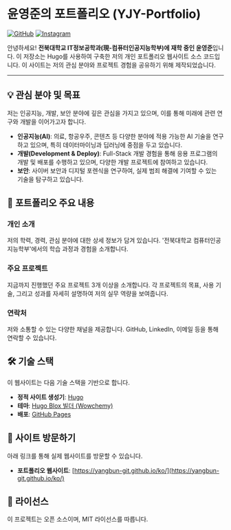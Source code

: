 # 윤영준의 포트폴리오 (YJY-Portfolio)

[![GitHub](https://img.shields.io/badge/GitHub-100000?style=for-the-badge&logo=github&logoColor=white)](https://github.com/yangbun-GIT)
[![Instagram](https://img.shields.io/badge/Instagram-E4405F?style=for-the-badge&logo=instagram&logoColor=white)](https://www.instagram.com/0_jun_03/)

안녕하세요! **전북대학교 IT정보공학과(現-컴퓨터인공지능학부)에 재학 중인 윤영준**입니다. 이 저장소는 Hugo를 사용하여 구축한 저의 개인 포트폴리오 웹사이트 소스 코드입니다. 이 사이트는 저의 관심 분야와 프로젝트 경험을 공유하기 위해 제작되었습니다.

---

## 💡 관심 분야 및 목표

저는 인공지능, 개발, 보안 분야에 깊은 관심을 가지고 있으며, 이를 통해 미래에 관련 연구와 개발을 이어가고자 합니다.
- **인공지능(AI)**: 의료, 항공우주, 콘텐츠 등 다양한 분야에 적용 가능한 AI 기술을 연구하고 있으며, 특히 데이터마이닝과 딥러닝에 중점을 두고 있습니다.
- **개발(Development & Deploy)**: Full-Stack 개발 경험을 통해 응용 프로그램의 개발 및 배포를 수행하고 있으며, 다양한 개발 프로젝트에 참여하고 있습니다.
- **보안**: 사이버 보안과 디지털 포렌식을 연구하여, 실제 범죄 해결에 기여할 수 있는 기술을 탐구하고 있습니다.

## 📂 포트폴리오 주요 내용

### 개인 소개
저의 학력, 경력, 관심 분야에 대한 상세 정보가 담겨 있습니다. '전북대학교 컴퓨터인공지능학부'에서의 학습 과정과 경험을 소개합니다.

### 주요 프로젝트
지금까지 진행했던 주요 프로젝트 3개 이상을 소개합니다. 각 프로젝트의 목표, 사용 기술, 그리고 성과를 자세히 설명하여 저의 실무 역량을 보여줍니다.

### 연락처
저와 소통할 수 있는 다양한 채널을 제공합니다. GitHub, LinkedIn, 이메일 등을 통해 연락할 수 있습니다.

## 🛠️ 기술 스택

이 웹사이트는 다음 기술 스택을 기반으로 합니다.
- **정적 사이트 생성기**: [Hugo](https://gohugo.io/)
- **테마**: [Hugo Blox 빌더 (Wowchemy)](https://hugoblox.com/)
- **배포**: [GitHub Pages](https://pages.github.com/)

## 🚀 사이트 방문하기

아래 링크를 통해 실제 웹사이트를 방문할 수 있습니다.

- **포트폴리오 웹사이트**: [https://yangbun-git.github.io/ko/](https://yangbun-git.github.io/ko/)

## 📝 라이선스

이 프로젝트는 오픈 소스이며, MIT 라이선스를 따릅니다.
